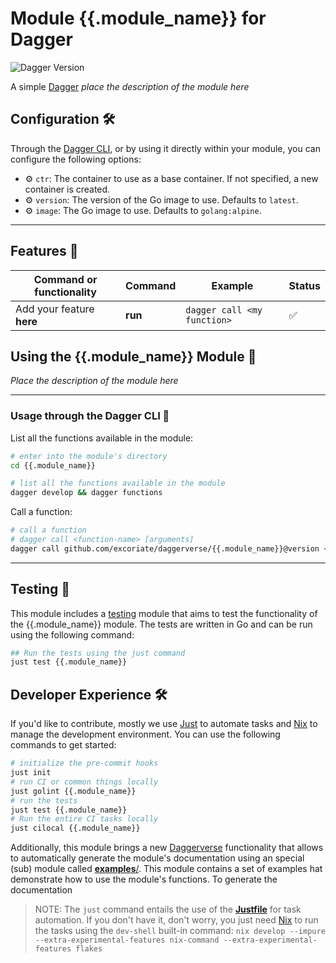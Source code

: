 # Module {{.module_name}} for Dagger

![Dagger Version](https://img.shields.io/badge/dagger%20version-%3E=0.10.0-0f0f19.svg?style=flat-square)

A simple [Dagger](https://dagger.io) _place the description of the module here_

## Configuration 🛠️

Through the [Dagger CLI](https://docs.dagger.io/cli/465058/install), or by using it directly within your module, you can configure the following options:

* ⚙️ `ctr`: The container to use as a base container. If not specified, a new container is created.
* ⚙️ `version`: The version of the Go image to use. Defaults to `latest`.
* ⚙️ `image`: The Go image to use. Defaults to `golang:alpine`.

---

## Features 🎨

| Command or functionality  | Command | Example                     | Status |
|---------------------------|---------|-----------------------------|--------|
| Add your feature **here** | **run** | `dagger call <my function>` | ✅      |


## Using the {{.module_name}} Module 🚀

_Place the description of the module here_

---

### Usage through the Dagger CLI 🚀

List all the functions available in the module:

  ```bash
  # enter into the module's directory
  cd {{.module_name}}

  # list all the functions available in the module
  dagger develop && dagger functions
```

Call a function:

  ```bash
  # call a function
  # dagger call <function-name> [arguments]
  dagger call github.com/excoriate/daggerverse/{{.module_name}}@version <function-name> [arguments]
```

---

## Testing 🧪

This module includes a [testing]({{.module_name_pkg}}/tests) module that aims to test the functionality of the {{.module_name}} module. The tests are written in Go and can be run using the following command:

```bash
## Run the tests using the just command
just test {{.module_name}}
```

## Developer Experience 🛠️

If you'd like to contribute, mostly we use [Just](https://just.systems) to automate tasks and [Nix](https://nixos.org) to manage the development environment. You can use the following commands to get started:

```bash
# initialize the pre-commit hooks
just init
# run CI or common things locally
just golint {{.module_name}}
# run the tests
just test {{.module_name}}
# Run the entire CI tasks locally
just cilocal {{.module_name}}
```

Additionally, this module brings a new [Daggerverse](https://daggerverse.dev/) functionality that allows to automatically generate the module's documentation using an special (sub) module called [**examples**/]({{.module_name_pkg}}/examples). This module contains a set of examples hat demonstrate how to use the module's functions. To generate the documentation

>NOTE: The `just` command entails the use of the [**Justfile**](https://just.systems) for task automation. If you don't have it, don't worry, you just need [Nix](https://nixos.org) to run the tasks using the `dev-shell` built-in command: `nix develop --impure --extra-experimental-features nix-command --extra-experimental-features flakes`
